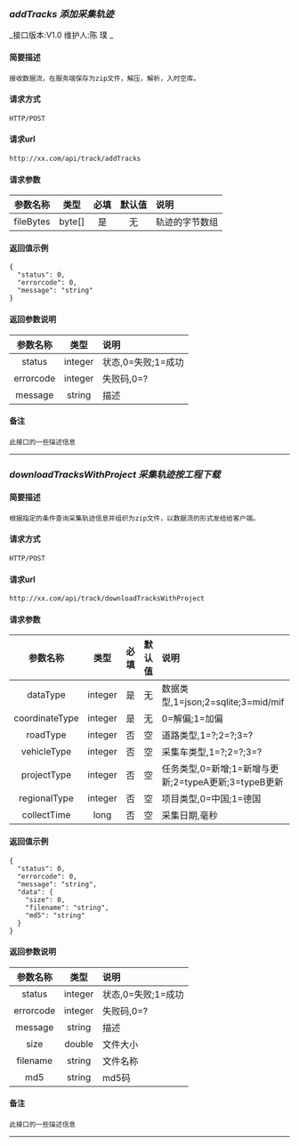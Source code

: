 ### _addTracks 添加采集轨迹_
_接口版本:V1.0   维护人:陈 璞 _

#### 简要描述
    接收数据流，在服务端保存为zip文件，解压，解析，入时空库。
#### 请求方式
    HTTP/POST
#### 请求url
    http://xx.com/api/track/addTracks
#### 请求参数
| 参数名称 | 类型 | 必填 |默认值|说明
| :------------: | :-------------: | :------------: |:------------: |:------------ 
| fileBytes | byte[]  | 是 |无 |轨迹的字节数组 

#### 返回值示例
    {
      "status": 0,
      "errorcode": 0,
      "message": "string"
    }

#### 返回参数说明
| 参数名称 | 类型 | 说明|
| :------------: | :-------------: | :------------ 
| status | integer  | 状态,0=失败;1=成功 
| errorcode | integer  | 失败码,0=? 
| message | string  | 描述 

#### 备注
    此接口的一些描述信息
    
-----

### _downloadTracksWithProject 采集轨迹按工程下载_

#### 简要描述
    根据指定的条件查询采集轨迹信息并组织为zip文件，以数据流的形式发给给客户端。
#### 请求方式
    HTTP/POST
#### 请求url
    http://xx.com/api/track/downloadTracksWithProject
#### 请求参数
| 参数名称 | 类型 | 必填 |默认值|说明|
| :------------: | :-------------: | :------------: |:------------: |:------------| 
| dataType | integer | 是 |无 |数据类型,1=json;2=sqlite;3=mid/mif|
| coordinateType	 | integer | 是 |无 |0=解偏;1=加偏|
| roadType	 | integer | 否 |空 |道路类型,1=?;2=?;3=?|
| vehicleType	 | integer | 否 |空 |采集车类型,1=?;2=?;3=?|
| projectType	 | integer | 否 |空 |任务类型,0=新增;1=新增与更新;2=typeA更新;3=typeB更新|
| regionalType	 | integer | 否 |空 |项目类型,0=中国;1=德国|
| collectTime	 | long	 | 否 |空 |采集日期,毫秒|


#### 返回值示例
    {
      "status": 0,
      "errorcode": 0,
      "message": "string",
      "data": {
        "size": 0,
        "filename": "string",
        "md5": "string"
      }
    }

#### 返回参数说明
| 参数名称 | 类型 | 说明|
| :------------: | :-------------: | :------------ 
| status	 | integer  | 状态,0=失败;1=成功 
| errorcode | integer  | 失败码,0=? 
| message | string  | 描述 
| size	 | double  | 文件大小
| filename	 | string  | 文件名称 
| md5	 | string  | md5码

#### 备注
    此接口的一些描述信息
    
-----